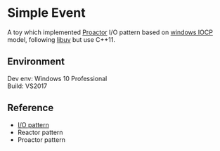 # Simple Event

A toy which implemented [Proactor](https://en.wikipedia.org/wiki/Proactor_pattern) I/O pattern based on [windows IOCP](https://docs.microsoft.com/en-us/windows/desktop/fileio/i-o-completion-ports) model, following [libuv](https://github.com/libuv/libuv) but use C++11.


## Environment  

Dev env: Windows 10 Professional  
Build: VS2017  

## Reference

- [I/O pattern](https://github.com/PoacherBro/cpp-learning/blob/master/projects/simpleuv/doc/io_pattern.md)  
- Reactor pattern  
- Proactor pattern  
